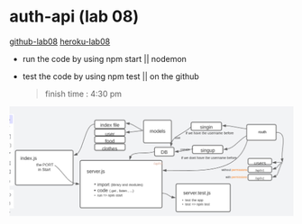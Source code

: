 # auth-api (lab 08)

[github-lab08](https://github.com/mr-atta/auth-api)
[heroku-lab08](https://atta-auth-api.herokuapp.com/)

- run the code by using npm start || nodemon
- test the code by using npm test || on the github

  > finish time : 4:30 pm

![08](./img/lab08-wightbord.PNG)
